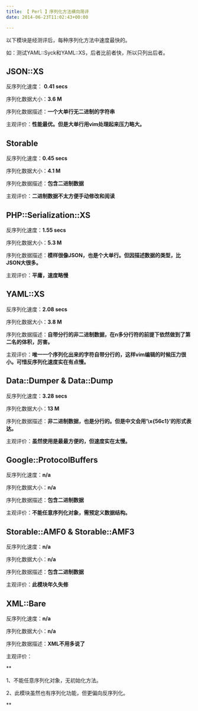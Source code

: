 ```yaml
---
title: 【 Perl 】序列化方法横向简评
date: 2014-06-23T11:02:43+00:00

---
```

以下模块是经测评后，每种序列化方法中速度最快的。
  
如：测试YAML::Syck和YAML::XS，后者比前者快，所以只列出后者。

## JSON::XS

反序列化速度： **0.41 secs**
  
序列化数据大小：**3.6 M**
  
序列化数据描述：**一个大单行无二进制的字符串**
  
主观评价：**性能最优。但是大单行用vim处理起来压力略大。**

## Storable

反序列化速度：**0.45 secs**
  
序列化数据大小：**4.1 M**
  
序列化数据描述：**包含二进制数据**
  
主观评价：**二进制数据不太方便手动修改和阅读**

## PHP::Serialization::XS

反序列化速度：**1.55 secs**
  
序列化数据大小：**5.3 M**
  
序列化数据描述：**模样很像JSON，也是个大单行。但因描述数据的类型，比JSON大很多。**
  
主观评价：**平庸，速度略慢**

## YAML::XS

反序列化速度：**2.08 secs**
  
序列化数据大小：**3.8 M**
  
序列化数据描述：**自带分行的非二进制数据，在n多分行符的前提下依然做到了第二名的体积，厉害。**
  
主观评价：**唯一一个序列化出来的字符自带分行的，这样vim编辑的时候压力很小。可惜反序列化速度实在有点慢。**

## Data::Dumper & Data::Dump

反序列化速度：**3.28 secs**
  
序列化数据大小：**13 M**
  
序列化数据描述：**非二进制数据，也是分行的。但是中文会用&#8217;\x{56c1}&#8217;的形式表达。**
  
主观评价：**虽然使用是最最方便的，但速度实在太慢。**

## Google::ProtocolBuffers

反序列化速度：**n/a**
  
序列化数据大小：**n/a**
  
序列化数据描述：**包含二进制数据**
  
主观评价：**不能任意序列化对象，需预定义数据结构。**

## Storable::AMF0 & Storable::AMF3

反序列化速度：**n/a**
  
序列化数据大小：**n/a**
  
序列化数据描述：**包含二进制数据**
  
主观评价：**此模块年久失修**

## XML::Bare

反序列化速度：**n/a**
  
序列化数据大小：**n/a**
  
序列化数据描述：**XML不用多说了**
  
主观评价：
  
**
  
1、不能任意序列化对象，无初始化方法。
  
2、此模块虽然也有序列化功能，但更偏向反序列化。
  
**
